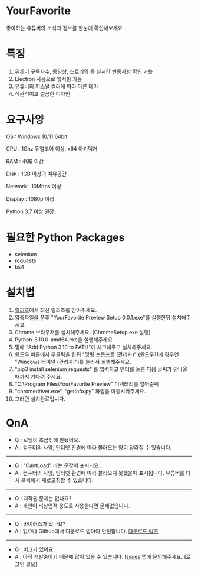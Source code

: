 # YourFavorite
좋아하는 유튜버의 소식과 정보를 한눈에 확인해보세요

# 특징
1. 유튜버 구독자수, 동영상, 스트리밍 등 실시간 변동사항 확인 가능
2. Electron 사용으로 웹서핑 가능
3. 유튜버의 퍼스널 컬러에 따라 다른 테마
4. 직관적이고 깔끔한 디자인

# 요구사양
OS : Windows 10/11 64bit

CPU : 1Ghz 듀얼코어 이상, x64 아키텍처

RAM : 4GB 이상

Disk : 1GB 이상의 여유공간

Network : 10Mbps 이상

Display : 1080p 이상

Python 3.7 이상 권장

# 필요한 Python Packages
- selenium
- requests
- bs4

# 설치법
1. [릴리즈](https://github.com/cottons-kr/YourFavorite/releases)에서 최신 릴리즈를 받아주세요.
2. 압축파일을 푼후 "YourFavorite Preview Setup 0.0.1.exe"를 실행한뒤 설치해주세요.
3. Chrome 브라우저를 설치해주세요. (ChromeSetup.exe 실행)
4. Python-3.10.0-amd64.exe을 실행해주세요.
5. 밑에 "Add Python 3.10 to PATH"에 체크해주고 설치해주세요.
6. 윈도우 버튼에서 우클릭을 한뒤 "명령 프롬프트 (관리자)" (윈도우11에 경우엔 "Windows 터미널 (관리자)")를 눌러서 실행해주세요.
7. "pip3 install selenium requests" 를 입력하고 엔터를 눌른 다음 글씨가 안나올때까지 기다려 주세요.
8. "C:\Program Files\YourFavorite Preview" 디렉터리를 열어준뒤
9. "chromedriver.exe", "getInfo.py" 파일을 이동시켜주세요.
10. 그러면 설치완료입니다.

# QnA
- Q : 로딩이 조금밖에 안됐어요.
- A : 컴퓨터의 사양, 인터넷 환경에 따라 불러오는 양이 달라질 수 있습니다.
-----
- Q : "CantLoad" 라는 문장이 표시되요.
- A : 컴퓨터의 사양, 인터넷 환경에 따라 불러오지 못했을때 표시됩니다. 유튜버를 다시 클릭해서 새로고침할 수 있습니다.
-----
- Q : 저작권 문제는 없나요?
- A : 개인이 비상업적 용도로 사용한다면 문제없습니다.
-----
- Q : 바이러스가 있나요?
- A : 없으나 Github에서 다운로드 받아야 안전합니다. [다운로드 링크](https://github.com/cottons-kr/YourFavorite/releases)
-----
- Q : 버그가 있어요.
- A : 아직 개발중이기 때문에 많이 있을 수 있습니다. [Issues](https://github.com/cottons-kr/YourFavorite/issues) 탭에 문의해주세요. (로그인 필요)
